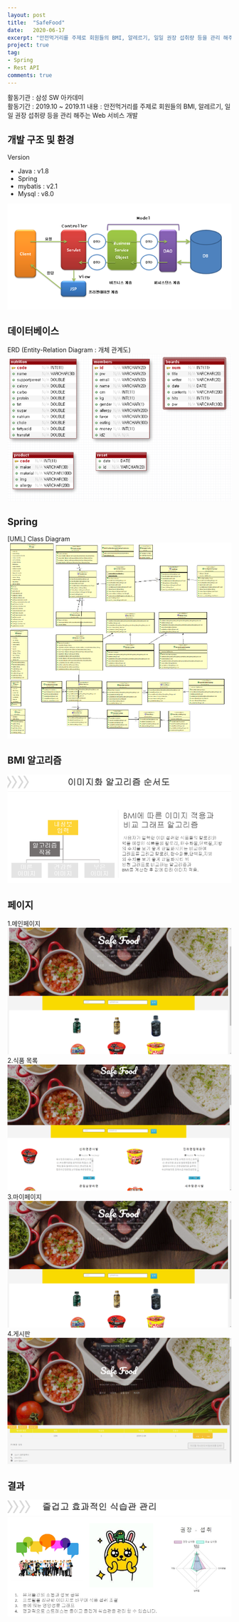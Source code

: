 ```yaml
---
layout: post
title:  "SafeFood"
date:   2020-06-17
excerpt: "안전먹거리를 주제로 회원들의 BMI, 알레르기, 일일 권장 섭취량 등을 관리 해주는 Web 서비스 개발"
project: true
tag:
- Spring
- Rest API
comments: true
---
```


활동기관 : 삼성 SW 아카데미  
활동기간 : 2019.10 ~ 2019.11 
내용 : 안전먹거리를 주제로 회원들의 BMI, 알레르기, 일일 권장 섭취량 등을 관리 해주는 Web 서비스 개발  

 ## 개발 구조 및 환경 
  Version
  - Java : v1.8
  - Spring
  - mybatis : v2.1
  - Mysql : v8.0
  <img src="../assets/img/safe_food/structure.png">
 
 ## 데이터베이스  
  ERD (Entity-Relation Diagram : 개체 관계도)
 <img src="../assets/img/safe_food/erd.png">
 
 ## Spring  
  [UML] Class Diagram
<img src="../assets/img/safe_food/uml.png">
 
 ## BMI 알고리즘  
 <img src="../assets/img/safe_food/algorithm.PNG">  
 
 ## 페이지  
 1.메인페이지
 <img src="../assets/img/safe_food/mainpage.png">  
 2.식품 목록
 <img src="../assets/img/safe_food/listpage.png">  
 3.마이페이지
 <img src="../assets/img/safe_food/mainpage.png">  
 4.게시판
 <img src="../assets/img/safe_food/board.png">  
 
 ## 결과
 <img src="../assets/img/safe_food/result.PNG">
